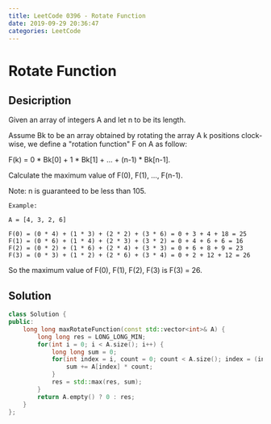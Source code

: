 ```yaml
---
title: LeetCode 0396 - Rotate Function
date: 2019-09-29 20:36:47
categories: LeetCode
---
```

# Rotate Function

<!--more-->

## Desicription

Given an array of integers A and let n to be its length.

Assume Bk to be an array obtained by rotating the array A k positions clock-wise, we define a "rotation function" F on A as follow:

F(k) = 0 * Bk[0] + 1 * Bk[1] + ... + (n-1) * Bk[n-1].

Calculate the maximum value of F(0), F(1), ..., F(n-1).

Note:
n is guaranteed to be less than 105.

```
Example:

A = [4, 3, 2, 6]

F(0) = (0 * 4) + (1 * 3) + (2 * 2) + (3 * 6) = 0 + 3 + 4 + 18 = 25
F(1) = (0 * 6) + (1 * 4) + (2 * 3) + (3 * 2) = 0 + 4 + 6 + 6 = 16
F(2) = (0 * 2) + (1 * 6) + (2 * 4) + (3 * 3) = 0 + 6 + 8 + 9 = 23
F(3) = (0 * 3) + (1 * 2) + (2 * 6) + (3 * 4) = 0 + 2 + 12 + 12 = 26
```

So the maximum value of F(0), F(1), F(2), F(3) is F(3) = 26.

## Solution

```cpp
class Solution {
public:
    long long maxRotateFunction(const std::vector<int>& A) {
        long long res = LONG_LONG_MIN;
        for(int i = 0; i < A.size(); i++) {
            long long sum = 0;
            for(int index = i, count = 0; count < A.size(); index = (index + 1) % A.size(), count++) {
                sum += A[index] * count;
            }
            res = std::max(res, sum);
        }
        return A.empty() ? 0 : res;
    }
};
```
